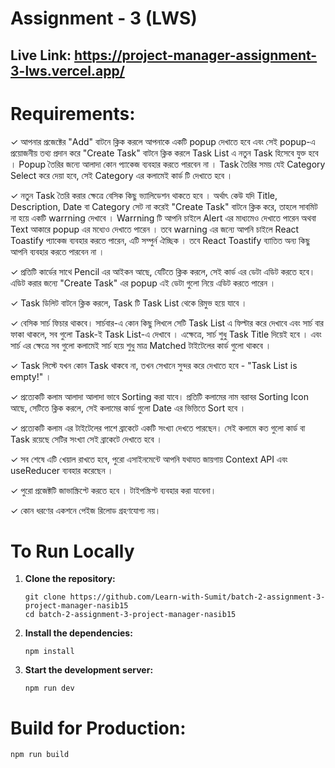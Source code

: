 # Assignment - 3 (LWS)

## Live Link: https://project-manager-assignment-3-lws.vercel.app/

# Requirements:

✓ আপনার প্রজেক্টের "Add" বাটনে ক্লিক করলে আপনাকে একটি popup দেখাতে হবে এবং সেই popup-এ প্রয়োজনীয় তথ্য প্রদান করে "Create Task" বাটনে ক্লিক করলে Task List এ নতুন Task হিসেবে যুক্ত হবে । Popup তৈরির জন্যে আলাদা কোন প্যাকেজ ব্যবহার করতে পারবেন না । Task তৈরির সময় যেই Category Select করে দেয়া হবে, সেই Category এর কলামেই কার্ড টি দেখাতে হবে ।

✓ নতুন Task তৈরি করার ক্ষেত্রে বেসিক কিছু ভ্যালিডেশন থাকতে হবে । অর্থাৎ কেউ যদি Title, Description, Date বা Category সেট না করেই "Create Task" বাটনে ক্লিক করে, তাহলে সাবমিট না হয়ে একটি warrning দেখাবে । Warrning টি আপনি চাইলে Alert এর মাধ্যমেও দেখাতে পারেন অথবা Text আকারে popup এর মধ্যেও দেখাতে পারেন । তবে warning এর জন্যে আপনি চাইলে React Toastify প্যাকেজ ব্যবহার করতে পারেন, এটি সম্পুর্ন ঐচ্ছিক । তবে React Toastify ব্যাতিত অন্য কিছু আপনি ব্যবহার করতে পারবেন না ।

✓ প্রতিটি কার্ডের সাথে Pencil এর আইকন আছে, যেটিতে ক্লিক করলে, সেই কার্ড এর ডেটা এডিট করতে হবে। এডিট করার জন্যে "Create Task" এর popup এই ডেটা গুলো নিয়ে এডিট করতে পারেন ।

✓ Task ডিলিট বাটনে ক্লিক করলে, Task টি Task List থেকে রিমুভ হয়ে যাবে ।

✓ বেসিক সার্চ ফিচার থাকবে। সার্চবার-এ কোন কিছু লিখলে সেটি Task List এ ফিল্টার করে দেখাবে এবং সার্চ বার ফাকা থাকলে, সব গুলো Task-ই Task List-এ দেখাবে । এক্ষেত্রে, সার্চ শুধু Task Title দিয়েই হবে । এবং সার্চ এর ক্ষেত্রে সব গুলো কলামেই সার্চ হয়ে শুধু মাত্র Matched টাইটেলের কার্ড গুলো থাকবে ।

✓ Task লিস্টে যখন কোন Task থাকবে না, তখন সেখানে সুন্দর করে দেখাতে হবে - "Task List is empty!" ।

✓ প্রত্যেকটি কলাম আলাদা আলাদা ভাবে Sorting করা যাবে। প্রতিটি কলামের নাম বরাবর Sorting Icon আছে, সেটিতে ক্লিক করলে, সেই কলামের কার্ড গুলো Date এর ভিত্তিতে Sort হবে ।

✓ প্রত্যেকটি কলাম এর টাইটেলের পাশে ব্রাকেটে একটি সংখ্যা দেখতে পারছেন। সেই কলামে কত গুলো কার্ড বা Task রয়েছে সেটির সংখ্যা সেই ব্রাকেটে দেখাতে হবে ।

✓ সব শেষে এটি খেয়াল রাখতে হবে, পুরো এসাইনমেন্টে আপনি যথাযত জায়গায় Context API এবং useReducer ব্যবহার করেছেন ।

✓ পুরো প্রজেক্টটি জাভাস্ক্রিপ্টে করতে হবে । টাইপস্ক্রিপ্ট ব্যবহার করা যাবেনা।

✓ কোন ধরণের একশনে পেইজ রিলোড গ্রহণযোগ্য নয়।

# To Run Locally

1. **Clone the repository:**

   ```
   git clone https://github.com/Learn-with-Sumit/batch-2-assignment-3-project-manager-nasib15
   cd batch-2-assignment-3-project-manager-nasib15
   ```

2. **Install the dependencies:**

   ```
   npm install
   ```

3. **Start the development server:**

   ```
   npm run dev
   ```

# Build for Production:

```
npm run build
```
